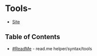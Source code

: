# Tools-


- [Site](https://shadowsilver07.github.io/Tools-/)


## Table of Contents

- [#ReadMe](https://shadowsilver07.github.io/Tools-/Resources/ReadMe.html) - read.me helper/syntax/tools